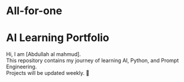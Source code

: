 # All-for-one
# AI Learning Portfolio
Hi, I am [Abdullah al mahmud].  
This repository contains my journey of learning AI, Python, and Prompt Engineering.  
Projects will be updated weekly. 🚀
